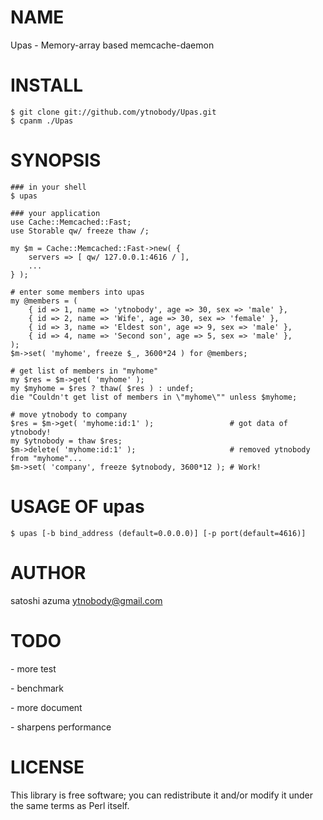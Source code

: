 # NAME

Upas - Memory-array based memcache-daemon

# INSTALL

    $ git clone git://github.com/ytnobody/Upas.git
    $ cpanm ./Upas

# SYNOPSIS

    ### in your shell
    $ upas
    
    ### your application
    use Cache::Memcached::Fast;
    use Storable qw/ freeze thaw /;
    
    my $m = Cache::Memcached::Fast->new( { 
        servers => [ qw/ 127.0.0.1:4616 / ], 
        ... 
    } );
    
    # enter some members into upas
    my @members = (
        { id => 1, name => 'ytnobody', age => 30, sex => 'male' },
        { id => 2, name => 'Wife', age => 30, sex => 'female' },
        { id => 3, name => 'Eldest son', age => 9, sex => 'male' },
        { id => 4, name => 'Second son', age => 5, sex => 'male' },
    );
    $m->set( 'myhome', freeze $_, 3600*24 ) for @members;
    
    # get list of members in "myhome"
    my $res = $m->get( 'myhome' );
    my $myhome = $res ? thaw( $res ) : undef;
    die "Couldn't get list of members in \"myhome\"" unless $myhome;
    
    # move ytnobody to company
    $res = $m->get( 'myhome:id:1' );                 # got data of ytnobody!
    my $ytnobody = thaw $res;
    $m->delete( 'myhome:id:1' );                     # removed ytnobody from "myhome"...
    $m->set( 'company', freeze $ytnobody, 3600*12 ); # Work!

# USAGE OF upas

    $ upas [-b bind_address (default=0.0.0.0)] [-p port(default=4616)]

# AUTHOR

satoshi azuma <ytnobody@gmail.com>

# TODO

\- more test

\- benchmark

\- more document

\- sharpens performance

# LICENSE

This library is free software; you can redistribute it and/or modify
it under the same terms as Perl itself.
